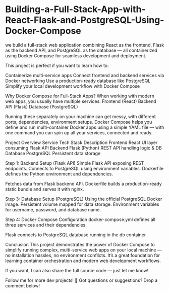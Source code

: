 # Building-a-Full-Stack-App-with-React-Flask-and-PostgreSQL-Using-Docker-Compose
we build a full-stack web application combining React as the frontend, Flask as the backend API, and PostgreSQL as the database — all containerized using Docker Compose for seamless development and deployment.

This project is perfect if you want to learn how to:

Containerize multi-service apps
Connect frontend and backend services via Docker networking
Use a production-ready database like PostgreSQL
Simplify your local development workflow with Docker Compose

Why Docker Compose for Full-Stack Apps?
When working with modern web apps, you usually have multiple services:
Frontend (React)
Backend API (Flask)
Database (PostgreSQL)

Running these separately on your machine can get messy, with different ports, dependencies, environment setups.
Docker Compose helps you define and run multi-container Docker apps using a simple YAML file — with one command you can spin up all your services, connected and ready.

Project Overview
Service	Tech Stack	Description
Frontend	React	UI layer consuming Flask API
Backend	Flask (Python)	REST API handling logic & DB
Database	PostgreSQL	Persistent data storage


Step 1: Backend Setup (Flask API)
Simple Flask API exposing REST endpoints.
Connects to PostgreSQL using environment variables.
Dockerfile defines the Python environment and dependencies.

Fetches data from Flask backend API.
Dockerfile builds a production-ready static bundle and serves it with nginx.

Step 3: Database Setup (PostgreSQL)
Using the official PostgreSQL Docker image.
Persistent volume mapped for data storage.
Environment variables for username, password, and database name.

Step 4: Docker Compose Configuration
docker-compose.yml defines all three services and their dependencies.

Flask connects to PostgreSQL database running in the db container

Conclusion
This project demonstrates the power of Docker Compose to simplify running complex, multi-service web apps on your local machine — no installation hassles, no environment conflicts. It’s a great foundation for learning container orchestration and modern web development workflows.

If you want, I can also share the full source code — just let me know!

Follow me for more dev projects! 🚀
Got questions or suggestions? Drop a comment below!

